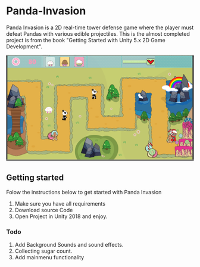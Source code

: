 # Panda-Invasion

Panda Invasion is a 2D real-time tower defense game where the player must defeat Pandas with various edible projectiles. This is the almost completed project is from the book "Getting Started with Unity 5.x 2D Game Development".

![Panda Ingame](Assets/Images/PandaInvasionInGame.PNG)

## Getting started

Folow the instructions below to get started with Panda Invasion

1. Make sure you have all requirements
2. Download source Code 
3. Open Project in Unity 2018 and enjoy.

### Todo

1. Add Background Sounds and sound effects.
2. Collecting sugar count.
3. Add mainmenu functionality
